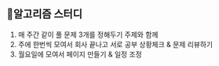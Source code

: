 ## 💯알고리즘 스터디

1. 매 주간 같이 풀 문제 3개를 정해두기 주제와 함께
2. 주에 한번씩 모여서 회사 끝나고 서로 공부 상황체크 & 문제 리뷰하기
3. 월요일에 모여서 페이지 만들기 & 일정 조정